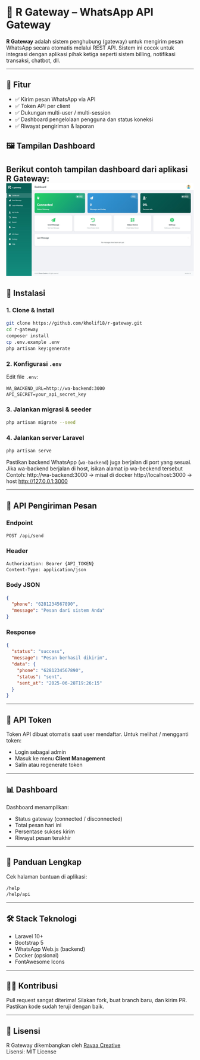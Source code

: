 
# 📡 R Gateway – WhatsApp API Gateway

**R Gateway** adalah sistem penghubung (gateway) untuk mengirim pesan WhatsApp secara otomatis melalui REST API. Sistem ini cocok untuk integrasi dengan aplikasi pihak ketiga seperti sistem billing, notifikasi transaksi, chatbot, dll.

---

## 🚀 Fitur

- ✅ Kirim pesan WhatsApp via API
- ✅ Token API per client
- ✅ Dukungan multi-user / multi-session
- ✅ Dashboard pengelolaan pengguna dan status koneksi
- ✅ Riwayat pengiriman & laporan

## 🖼️ Tampilan Dashboard

Berikut contoh tampilan dashboard dari aplikasi **R Gateway**:
![Dashboard](public/screenshots/dashboard.jpg)
---

## 🔧 Instalasi

### 1. Clone & Install
```bash
git clone https://github.com/kholif18/r-gateway.git
cd r-gateway
composer install
cp .env.example .env
php artisan key:generate
```

### 2. Konfigurasi `.env`
Edit file `.env`:

```env
WA_BACKEND_URL=http://wa-backend:3000
API_SECRET=your_api_secret_key
```

### 3. Jalankan migrasi & seeder
```bash
php artisan migrate --seed
```

### 4. Jalankan server Laravel
```bash
php artisan serve
```

Pastikan backend WhatsApp (`wa-backend`) juga berjalan di port yang sesuai.
Jika wa-backend berjalan di host, isikan alamat ip wa-beckend tersebut
Contoh:
http://wa-backend:3000 -> misal di docker
http://localhost:3000 -> host
http://127.0.0.1:3000

---

## 🧪 API Pengiriman Pesan

### Endpoint
```
POST /api/send
```

### Header
```http
Authorization: Bearer {API_TOKEN}
Content-Type: application/json
```

### Body JSON
```json
{
  "phone": "6281234567890",
  "message": "Pesan dari sistem Anda"
}
```

### Response
```json
{
  "status": "success",
  "message": "Pesan berhasil dikirim",
  "data": {
    "phone": "6281234567890",
    "status": "sent",
    "sent_at": "2025-06-28T19:26:15"
  }
}
```

---

## 🔑 API Token

Token API dibuat otomatis saat user mendaftar. Untuk melihat / mengganti token:
- Login sebagai admin
- Masuk ke menu **Client Management**
- Salin atau regenerate token

---

## 📊 Dashboard

Dashboard menampilkan:
- Status gateway (connected / disconnected)
- Total pesan hari ini
- Persentase sukses kirim
- Riwayat pesan terakhir

---

## 📘 Panduan Lengkap

Cek halaman bantuan di aplikasi:
```
/help
/help/api
```

---

## 🛠 Stack Teknologi

- Laravel 10+
- Bootstrap 5
- WhatsApp Web.js (backend)
- Docker (opsional)
- FontAwesome Icons

---

## 🧑‍💻 Kontribusi

Pull request sangat diterima! Silakan fork, buat branch baru, dan kirim PR. Pastikan kode sudah teruji dengan baik.

---

## 📄 Lisensi

R Gateway dikembangkan oleh [Ravaa Creative](https://ravaa.my.id)  
Lisensi: MIT License
